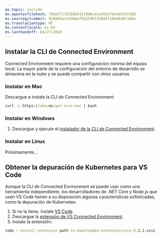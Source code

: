 ```yaml
---
ms.topic: include
ms.openlocfilehash: 78de57178350d4317896c41a455efbeeb553c58d
ms.sourcegitcommit: 928885ace538bef5b25961358d4f166d648f196a
ms.translationtype: HT
ms.contentlocale: es-ES
ms.lasthandoff: 04/27/2018
---
```

## <a name="install-the-connected-environment-cli"></a>Instalar la CLI de Connected Environment
Connected Environment requiere una configuración mínima del equipo local. La mayor parte de la configuración del entorno de desarrollo se almacena en la nube y se puede compartir con otros usuarios.

### <a name="install-on-mac"></a>Instalar en Mac
Descargue e instale la CLI de Connected Environment:
```cmd
curl -L https://aka.ms/get-vsce-mac | bash
```

### <a name="install-on-windows"></a>Instalar en Windows
1. Descargue y ejecute el [instalador de la CLI de Connected Environment](https://aka.ms/get-vsce-windows). 

### <a name="install-on-linux"></a>Instalar en Linux
Próximamente...

## <a name="get-kubernetes-debugging-for-vs-code"></a>Obtener la depuración de Kubernetes para VS Code
Aunque la CLI de Connected Environment se puede usar como una herramienta independiente, los desarrolladores de .NET Core y Node.js que usen VS Code tienen a su disposición algunas características sofisticadas, como la depuración de Kubernetes.

1. Si no la tiene, instale [VS Code](https://code.visualstudio.com/Download).
1. Descargue la [extensión de VS Connected Environment](https://aka.ms/get-vsce-code).
1. Instale la extensión: 

```cmd
code --install-extension path-to-downloaded-extension/vsce-0.1.1.vsix
```
